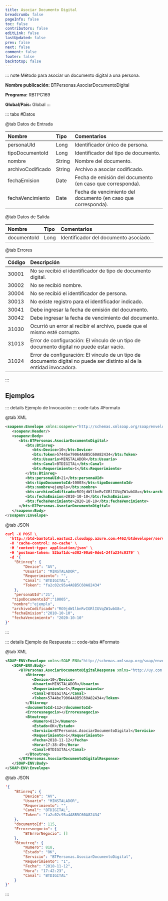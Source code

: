 ```yaml
---
title: Asociar Documento Digital
breadcrumb: false
pageInfo: false
toc: false
contributors: false
editLink: false
lastUpdated: false
prev: false
next: false
comment: false
footer: false
backtotop: false
---
```


<!-- ABRE DATOS DEL MÉTODO -->
::: note Método para asociar un documento digital a una persona.

**Nombre publicación:** BTPersonas.AsociarDocumentoDigital

**Programa:** RBTPG169

**Global/País:** Global
:::
<!-- CIERRA DATOS DEL MÉTODO -->

<!-- ABRE TABLA DE DATOS -->
::: tabs #Datos 

@tab Datos de Entrada

Nombre | Tipo | Comentarios
:--------- | :--------- | :---------
personaUId | Long | Identificador único de persona.
tipoDocumentoId | Long | Identificador del tipo de documento.
nombre | String | Nombre del documento.
archivoCodificado | String | Archivo a asociar codificado.
fechaEmision | Date | Fecha de emisión del documento (en caso que corresponda).
fechaVencimiento | Date | Fecha de vencimiento del documento (en caso que corresponda).

@tab Datos de Salida

Nombre | Tipo | Comentarios
:--------- | :----------- | :-----------
documentoId | Long | Identificador del documento asociado.

@tab Errores

Código | Descripción
:--------- | :-----------
30001 | No se recibió el identificador de tipo de documento digital.
30002 | No se recibió nombre.
30004 | No se recibió el identificador de persona.
30013 | No existe registro para el identificador indicado.
30041 | Debe ingresar la fecha de emisión del documento.
30042 | Debe ingresar la fecha de vencimiento del documento.
31030 | Ocurrió un error al recibir el archivo, puede que el mismo esté corrupto.
31013 | Error de configuración: El vínculo de un tipo de documento digital no puede estar vacío.
31024 | Error de configuración: El vínculo de un tipo de documento digital no puede ser distinto al de la entidad invocadora.
::: 
<!-- CIERRA TABLA DE DATOS -->

## **Ejemplos**

<!-- ABRE EJEMPLO DE INVOCACIÓN -->
::: details Ejemplo de Invocación 
::: code-tabs #Formato

@tab XML
```xml
<soapenv:Envelope xmlns:soapenv="http://schemas.xmlsoap.org/soap/envelope/" xmlns:bts="http://uy.com.dlya.bantotal/BTSOA/">
   <soapenv:Header/>
   <soapenv:Body>
      <bts:BTPersonas.AsociarDocumentoDigital>
         <bts:Btinreq>
            <bts:Device>10</bts:Device>
            <bts:Token>5744be79064A8B5C60A82434</bts:Token>
            <bts:Usuario>MINSTALADOR</bts:Usuario>
            <bts:Canal>BTDIGITAL</bts:Canal>
            <bts:Requerimiento>1</bts:Requerimiento>
         </bts:Btinreq>
         <bts:personaUId>21</bts:personaUId>
         <bts:tipoDocumentoId>10003</bts:tipoDocumentoId>
         <bts:nombre>ejemplo</bts:nombre>
         <bts:archivoCodificado>RG9jdW1lbnRvIGRlIGVqZW1wbG8=</bts:archivoCodificado>
         <bts:fechaEmision>2010-10-10</bts:fechaEmision>
         <bts:fechaVencimiento>2020-10-10</bts:fechaVencimiento>
      </bts:BTPersonas.AsociarDocumentoDigital>
   </soapenv:Body>
</soapenv:Envelope>
```

@tab JSON
```json
curl -X POST \
  'http://btd-bantotal.eastus2.cloudapp.azure.com:4462/btdeveloper/servlet/com.dlya.bantotal.odwsbt_BTPersonas_v1?AsociarDocumentoDigital' \
  -H 'cache-control: no-cache' \
  -H 'content-type: application/json' \
  -H 'postman-token: 52baf1dc-e302-90a6-0de1-24fa234c0379' \
  -d '{
	"Btinreq": {
		"Device": "AV",
		"Usuario": "MINSTALADOR",
		"Requerimiento": "",
		"Canal": "BTDIGITAL",
		"Token": "fa2c02c95a4A8B5C60A82434"
	},
	"personaUId":"21",
   "tipoDocumentoId":"10005",
   "nombre":"ejemplo",
   "archivoCodificado":"RG9jdW1lbnRvIGRlIGVqZW1wbG8=",
   "fechaEmision":"2010-10-10",
   "fechaVencimiento": "2020-10-10"
}'
```
:::
<!-- CIERRA EJEMPLO DE INVOCACIÓN -->

<!-- ABRE EJEMPLO DE RESPUESTA -->
::: details Ejemplo de Respuesta 
::: code-tabs #Formato

@tab XML
```xml
<SOAP-ENV:Envelope xmlns:SOAP-ENV="http://schemas.xmlsoap.org/soap/envelope/" xmlns:xsd="http://www.w3.org/2001/XMLSchema" xmlns:SOAP-ENC="http://schemas.xmlsoap.org/soap/encoding/" xmlns:xsi="http://www.w3.org/2001/XMLSchema-instance">
   <SOAP-ENV:Body>
      <BTPersonas.AsociarDocumentoDigitalResponse xmlns="http://uy.com.dlya.bantotal/BTSOA/">
         <Btinreq>
            <Device>10</Device>
            <Usuario>MINSTALADOR</Usuario>
            <Requerimiento>1</Requerimiento>
            <Canal>BTDIGITAL</Canal>
            <Token>5744be79064A8B5C60A82434</Token>
         </Btinreq>
         <documentoId>112</documentoId>
         <Erroresnegocio></Erroresnegocio>
         <Btoutreq>
            <Numero>813</Numero>
            <Estado>OK</Estado>
            <Servicio>BTPersonas.AsociarDocumentoDigital</Servicio>
            <Requerimiento>1</Requerimiento>
            <Fecha>2018-11-12</Fecha>
            <Hora>17:38:49</Hora>
            <Canal>BTDIGITAL</Canal>
         </Btoutreq>
      </BTPersonas.AsociarDocumentoDigitalResponse>
   </SOAP-ENV:Body>
</SOAP-ENV:Envelope>
```

@tab JSON
```json
'{
	"Btinreq": {
		"Device": "AV",
		"Usuario": "MINSTALADOR",
		"Requerimiento": "",
		"Canal": "BTDIGITAL",
		"Token": "fa2c02c95a4A8B5C60A82434"
	},
    "documentoId": 115,
    "Erroresnegocio": {
        "BTErrorNegocio": []
    },
    "Btoutreq": {
        "Numero": 818,
        "Estado": "OK",
        "Servicio": "BTPersonas.AsociarDocumentoDigital",
        "Requerimiento": "1",
        "Fecha": "2018-11-12",
        "Hora": "17:42:23",
        "Canal": "BTDIGITAL"
    }
}'
```
::: 
<!-- CIERRA EJEMPLO DE RESPUESTA -->